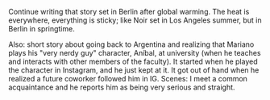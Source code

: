 <!--
.. title: Ideas
.. slug: ideas
.. date: 2019-06-28 22:32:15 UTC+02:00
.. tags: 
.. category: 
.. link: 
.. description: 
.. type: text
.. status: draft
-->

Continue writing that story set in Berlin after global warming. The heat is everywhere, everything is sticky; like Noir set in Los Angeles summer, but in Berlin in springtime.


Also: short story about going back to Argentina and realizing that Mariano plays his "very nerdy guy" character, Aníbal, at university (when he teaches and interacts with other members of the faculty). It started when he played the character in Instagram, and he just kept at it. It got out of hand when he realized a future coworker followed him in IG. Scenes: I meet a common acquaintance and he reports him as being very serious and straight.
